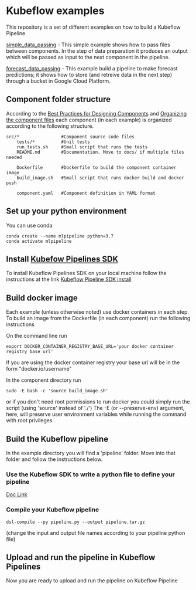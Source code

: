 # Kubeflow examples

This repository is a set of different examples on how to build a Kubeflow Pipeline

[simple_data_passing](simple_data_passing) - This simple example shows how to pass files between components.
In the step of data preparation it produces an output which will be passed as input to the next component in the pipeline.

[forecast_data_passing](forecasting-example) - This example build a pipeline to make forecast predictions; it shows how
to store (and retreive data in the next step) through a bucket in Google Cloud Platform. 

## Component folder structure
According to the [Best Practices for Designing Components](https://www.kubeflow.org/docs/pipelines/sdk/best-practices/) 
and [Organizing the component files](https://www.kubeflow.org/docs/pipelines/sdk/component-development/#organizing-the-component-files)
each component (in each example) is organized according to the following structure.

```
src/*                #Component source code files
    tests/*          #Unit tests
    run_tests.sh     #Small script that runs the tests
    README.md        #Documentation. Move to docs/ if multiple files needed

    Dockerfile       #Dockerfile to build the component container image
    build_image.sh   #Small script that runs docker build and docker push

    component.yaml   #Component definition in YAML format
```


## Set up your python environment

You can use conda

```
conda create --name mlpipeline python=3.7
conda activate mlpipeline
```

## Install [Kubefow Pipelines SDK](https://www.kubeflow.org/docs/pipelines/sdk/install-sdk/)
To install Kubeflow Pipelines SDK on your local machine follow the instructions at the link
[Kubeflow Pipeline SDK install](https://www.kubeflow.org/docs/pipelines/sdk/install-sdk/)

## Build docker image
Each example (unless otherwise noted) use docker containers in each step.
To build an image from the Dockerfile (in each component) run the following instructions

On the command line run

```
export DOCKER_CONTAINER_REGISTRY_BASE_URL='your docker container registry base url'
```

If you are using the docker container registry your base url will be in the form "docker.io/username"

In the component directory run

```
sudo -E bash -c 'source build_image.sh'
```

or if you don't need root permissions to run docker you could simply run the script (using 'source' instead of './')
The -E (or --preserve-env) argument, here, will preserve user environment variables while running the command with
root privileges

## Build the Kubeflow pipeline
In the example directory you will find a 'pipeline' folder. Move into that folder and follow the instructions below.

### Use the Kubeflow SDK to write a python file to define your pipeline
[Doc Link](https://www.kubeflow.org/docs/pipelines/sdk/)

### Compile your Kubeflow pipeline
```
dsl-compile --py pipeline.py --output pipeline.tar.gz
```

(change the input and output file names according to your pipeline python file)

## Upload and run the pipeline in Kubeflow Pipelines
Now you are ready to upload and run the pipeline on Kubeflow Pipeline